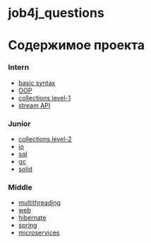 # job4j_questions


<h1>Содержимое проекта</h1>
<h3>Intern</h3>
    <ul>
        <li><a href="#">basic syntax</a></li>
        <li><a href="#">OOP</a></li>
        <li><a href="https://github.com/nikisha-scipt/job4j_questions/blob/master/intern/CollectionLite.md">collections level-1 </a></li>
        <li><a href="#">stream API</a></li>
    </ul>
<h3>Junior</h3>
    <ul>
        <li><a href="https://github.com/nikisha-scipt/job4j_questions/blob/master/junior/CollectionPro.md#collections-pro">collections level-2 </a></li>
        <li><a href="https://github.com/nikisha-script/job4j_questions/blob/master/junior/io.md">io</a></li>
        <li><a href="https://github.com/nikisha-script/job4j_questions/blob/master/junior/sql.md">sql</a></li>
        <li><a href="https://github.com/nikisha-script/job4j_questions/blob/master/junior/gc.md">gc</a></li>
        <li><a href="#">solid</a></li>
    </ul>
<h3>Middle</h3>
    <ul>
        <li><a href="#">multithreading</a></li>
        <li><a href="#">web</a></li>
        <li><a href="#">hibernate</a></li>
        <li><a href="#">spring</a></li>
        <li><a href="#">microservices</a></li>
    </ul>
